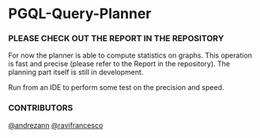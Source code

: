 # PGQL-Query-Planner

### PLEASE CHECK OUT THE REPORT IN THE REPOSITORY

For now the planner is able to compute statistics on graphs. This operation is fast and precise (please refer to the Report in the repository). The planning part itself is still in development.

Run from an IDE to perform some test on the precision and speed.

### CONTRIBUTORS

[@andrezann](https://github.com/andreazann)
[@ravifrancesco](https://github.com/ravifrancesco)
